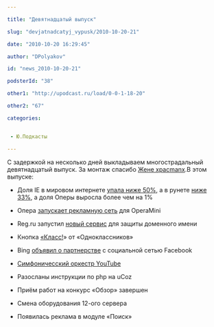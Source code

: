 ```yaml
---

title: "Девятнадцатый выпуск"

slug: "devjatnadcatyj_vypusk/2010-10-20-21"

date: "2010-10-20 16:29:45"

author: "DPolyakov"

id: "news_2010-10-20-21"

podsterId: "38"

other1: "http://upodcast.ru/load/0-0-1-18-20"

other2: "67"

categories:


 - Ю.Подкасты

---
```

С задержкой на несколько дней выкладываем многострадальный девятнадцатый выпуск. За монтаж спасибо [Жене xpacmanx](http://twitter.com/#!/xpacmanx0 "@xpacmanx0").В этом выпуске:

*   Доля IE в мировом интернете [упала ниже 50%](http://lenta.ru/news/2010/10/05/explorer/ "http://lenta.ru/news/2010/10/05/explorer/"), а в рунете [ниже 33%](http://www.liveinternet.ru/stat/ru/browsers.html?date=2010-09-30;period=month "http://www.liveinternet.ru/stat/ru/browsers.html?date=2010-09-30;period=month"), а доля Оперы выросла более чем на 1%
*   Опера [запускает рекламную сеть](http://roem.ru/2010/10/06/addednews16753/ "http://roem.ru/2010/10/06/addednews16753/") для OperaMini
*   Reg.ru запустил [новый сервис](http://internet.cnews.ru/news/line/index.shtml?2010/10/07/411368 "http://internet.cnews.ru/news/line/index.shtml?2010/10/07/411368") для защиты доменного имени
*   Кнопка [«Класс!](http://dev.odnoklassniki.ru/wiki/display/plugins/Social+Plugins "http://dev.odnoklassniki.ru/wiki/display/plugins/Social+Plugins")» от «Одноклассников»
*   Bing [объявил о партнерстве](http://habrahabr.ru/blogs/bing/106124/ "http://habrahabr.ru/blogs/bing/106124/") с социальной сетью Facebook
*   [Симфоничесский оркестр YouTube](http://mmr.net.ua/news/newsid/21697/ "http://mmr.net.ua/news/newsid/21697/")

*   Разосланы инструкции по php на uCoz
*   Приём работ на конкурс «Обзор» завершен
*   Смена оборудования 12-ого сервера
*   Появилась реклама в модуле «Поиск»